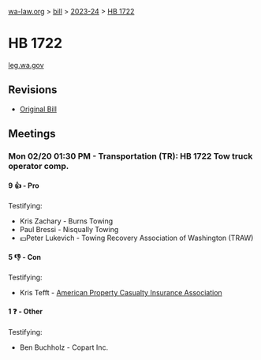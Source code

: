 [wa-law.org](/) > [bill](/bill/) > [2023-24](/bill/2023-24/) > [HB 1722](/bill/2023-24/hb/1722/)

# HB 1722
[leg.wa.gov](https://app.leg.wa.gov/billsummary?BillNumber=1722&Year=2023&Initiative=false)

## Revisions
* [Original Bill](1/)

## Meetings
### Mon 02/20 01:30 PM - Transportation (TR): HB 1722 Tow truck operator comp.
#### 9 👍 - Pro
Testifying:
* Kris Zachary - Burns Towing
* Paul Bressi - Nisqually Towing
* 💵Peter Lukevich - Towing Recovery Association of Washington (TRAW)

#### 5 👎 - Con
Testifying:
* Kris Tefft - [American Property Casualty Insurance Association](/org/american_property_casualty_insurance_association/)

#### 1 ❓ - Other
Testifying:
* Ben Buchholz - Copart Inc.
